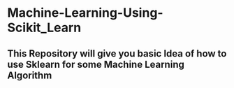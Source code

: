 # Machine-Learning-Using-Scikit_Learn
## This Repository will give you basic Idea of how to use Sklearn for some Machine Learning Algorithm
